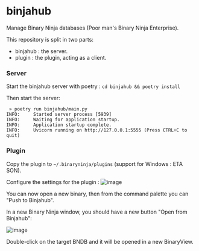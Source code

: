 # binjahub

Manage Binary Ninja databases (Poor man's Binary Ninja Enterprise).


This repository is split in two parts:
- binjahub : the server.
- plugin : the plugin, acting as a client.

### Server

Start the binjahub server with poetry : `cd binjahub && poetry install`

Then start the server:

```
 » poetry run binjahub/main.py
INFO:     Started server process [5939]
INFO:     Waiting for application startup.
INFO:     Application startup complete.
INFO:     Uvicorn running on http://127.0.0.1:5555 (Press CTRL+C to quit)
```

### Plugin

Copy the plugin to `~/.binaryninja/plugins` (support for Windows : ETA SON).

Configure the settings for the plugin :
![image](https://github.com/matteyeux/binjahub/assets/8758978/6fbce05d-a917-41d4-b6b6-a9578019dc6f)

You can now open a new binary, then from the command palette you can "Push to Binjahub".

In a new Binary Ninja window, you should have a new button "Open from Binjahub":

![image](https://github.com/matteyeux/binjahub/assets/8758978/c7fde0ff-d323-4346-97d5-10ff0e583412)

Double-click on the target BNDB and it will be opened in a new BinaryView.


